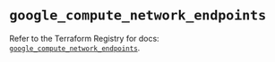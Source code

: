 # `google_compute_network_endpoints`

Refer to the Terraform Registry for docs: [`google_compute_network_endpoints`](https://registry.terraform.io/providers/hashicorp/google/6.29.0/docs/resources/compute_network_endpoints).

